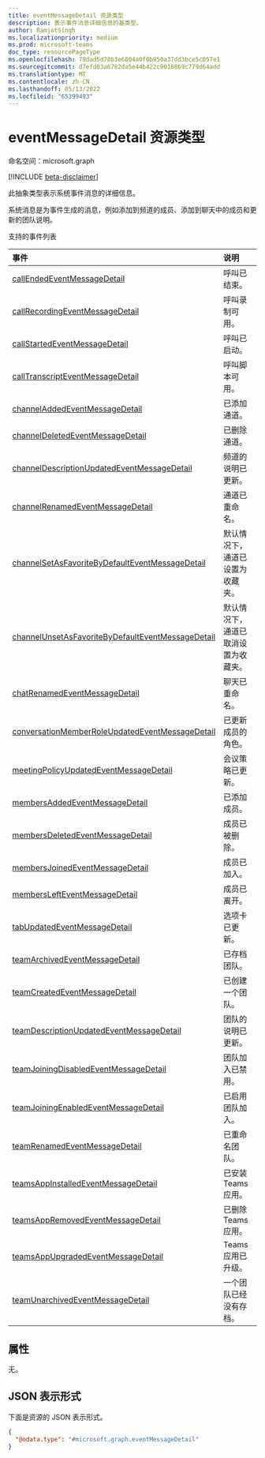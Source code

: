 ```yaml
---
title: eventMessageDetail 资源类型
description: 表示事件消息详细信息的基类型。
author: RamjotSingh
ms.localizationpriority: medium
ms.prod: microsoft-teams
doc_type: resourcePageType
ms.openlocfilehash: 79dad5d78b3e6804a0f0b950a37dd3bce5c057e1
ms.sourcegitcommit: d7efd03a6782da5e44b422c9016869c779d64add
ms.translationtype: MT
ms.contentlocale: zh-CN
ms.lasthandoff: 05/13/2022
ms.locfileid: "65399493"
---
```

# <a name="eventmessagedetail-resource-type"></a>eventMessageDetail 资源类型

命名空间：microsoft.graph

[!INCLUDE [beta-disclaimer](../../includes/beta-disclaimer.md)]

此抽象类型表示系统事件消息的详细信息。

系统消息是为事件生成的消息，例如添加到频道的成员、添加到聊天中的成员和更新的团队说明。

支持的事件列表

| 事件 | 说明 |
| :---- | :---------- |
| [callEndedEventMessageDetail](../resources/callEndedEventMessageDetail.md) | 呼叫已结束。 |
| [callRecordingEventMessageDetail](../resources/callRecordingEventMessageDetail.md) | 呼叫录制可用。 |
| [callStartedEventMessageDetail](../resources/callStartedEventMessageDetail.md) | 呼叫已启动。 |
| [callTranscriptEventMessageDetail](../resources/callTranscriptEventMessageDetail.md) | 呼叫脚本可用。 |
| [channelAddedEventMessageDetail](../resources/channelAddedEventMessageDetail.md) | 已添加通道。 |
| [channelDeletedEventMessageDetail](../resources/channelDeletedEventMessageDetail.md) | 已删除通道。 |
| [channelDescriptionUpdatedEventMessageDetail](../resources/channelDescriptionUpdatedEventMessageDetail.md) | 频道的说明已更新。 |
| [channelRenamedEventMessageDetail](../resources/channelRenamedEventMessageDetail.md) | 通道已重命名。 |
| [channelSetAsFavoriteByDefaultEventMessageDetail](../resources/channelSetAsFavoriteByDefaultEventMessageDetail.md) | 默认情况下，通道已设置为收藏夹。 |
| [channelUnsetAsFavoriteByDefaultEventMessageDetail](../resources/channelUnsetAsFavoriteByDefaultEventMessageDetail.md) | 默认情况下，通道已取消设置为收藏夹。 |
| [chatRenamedEventMessageDetail](../resources/chatRenamedEventMessageDetail.md) | 聊天已重命名。 |
| [conversationMemberRoleUpdatedEventMessageDetail](../resources/conversationMemberRoleUpdatedEventMessageDetail.md) | 已更新成员的角色。 |
| [meetingPolicyUpdatedEventMessageDetail](../resources/meetingPolicyUpdatedEventMessageDetail.md) | 会议策略已更新。 |
| [membersAddedEventMessageDetail](../resources/membersAddedEventMessageDetail.md) | 已添加成员。 |
| [membersDeletedEventMessageDetail](../resources/membersDeletedEventMessageDetail.md) | 成员已被删除。 |
| [membersJoinedEventMessageDetail](../resources/membersJoinedEventMessageDetail.md) | 成员已加入。 |
| [membersLeftEventMessageDetail](../resources/membersLeftEventMessageDetail.md) | 成员已离开。 |
| [tabUpdatedEventMessageDetail](../resources/tabUpdatedEventMessageDetail.md) | 选项卡已更新。 |
| [teamArchivedEventMessageDetail](../resources/teamArchivedEventMessageDetail.md) | 已存档团队。 |
| [teamCreatedEventMessageDetail](../resources/teamCreatedEventMessageDetail.md) | 已创建一个团队。 |
| [teamDescriptionUpdatedEventMessageDetail](../resources/teamDescriptionUpdatedEventMessageDetail.md) | 团队的说明已更新。 |
| [teamJoiningDisabledEventMessageDetail](../resources/teamJoiningDisabledEventMessageDetail.md) | 团队加入已禁用。 |
| [teamJoiningEnabledEventMessageDetail](../resources/teamJoiningEnabledEventMessageDetail.md) | 已启用团队加入。 |
| [teamRenamedEventMessageDetail](../resources/teamRenamedEventMessageDetail.md) | 已重命名团队。 |
| [teamsAppInstalledEventMessageDetail](../resources/teamsAppInstalledEventMessageDetail.md) | 已安装Teams应用。 |
| [teamsAppRemovedEventMessageDetail](../resources/teamsAppRemovedEventMessageDetail.md) | 已删除Teams应用。 |
| [teamsAppUpgradedEventMessageDetail](../resources/teamsAppUpgradedEventMessageDetail.md) | Teams应用已升级。 |
| [teamUnarchivedEventMessageDetail](../resources/teamUnarchivedEventMessageDetail.md) | 一个团队已经没有存档。 |

## <a name="properties"></a>属性
无。



## <a name="json-representation"></a>JSON 表示形式
下面是资源的 JSON 表示形式。
<!-- {
  "blockType": "resource",
  "@odata.type": "microsoft.graph.eventMessageDetail"
}
-->
``` json
{
  "@odata.type": "#microsoft.graph.eventMessageDetail"
}
```

